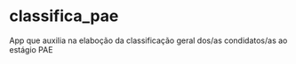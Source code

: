 # classifica_pae
App que auxilia na elaboção da classificação geral dos/as condidatos/as ao estágio PAE
